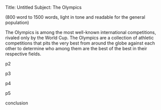 Title: Untitled
Subject: The Olympics

(800 word to 1500 words, light in tone and readable for the general population)

The Olympics is among the most well-known international competitions, rivaled only by
the World Cup. The Olympics are a collection of athletic competitions that pits
the very best from around the globe against each other to determine who among them
are the best of the best in their respective fields.

p2

p3

p4

p5

conclusion
